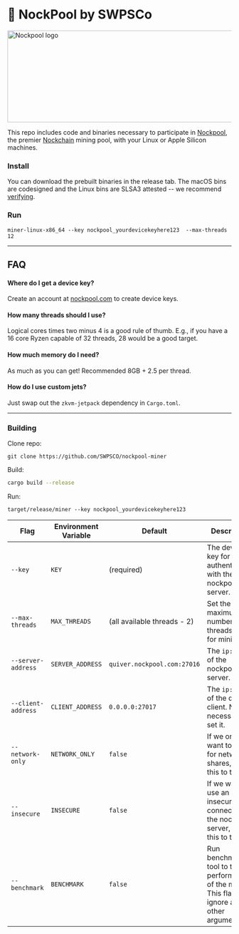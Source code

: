 # 🌊 NockPool by SWPSCo

<img width="624" height="206" alt="Nockpool logo" src="https://github.com/user-attachments/assets/cab9f6bd-0279-4d17-9c90-485954464394" />

This repo includes code and binaries necessary to participate in [Nockpool](https://nockpool.com), the premier [Nockchain](https://nockchain.org) mining pool, with your Linux or Apple Silicon machines.

### Install

You can download the prebuilt binaries in the release tab. The macOS bins are codesigned and the Linux bins are SLSA3 attested -- we recommend [verifying](https://github.com/slsa-framework/slsa-verifier).


### Run


```
miner-linux-x86_64 --key nockpool_yourdevicekeyhere123  --max-threads 12
```

---

## FAQ

#### Where do I get a device key?

Create an account at [nockpool.com](https://nockpool.com) to create device keys.

#### How many threads should I use?

Logical cores times two minus 4 is a good rule of thumb. E.g., if you have a 16 core Ryzen capable of 32 threads, 28 would be a good target.

#### How much memory do I need?

As much as you can get! Recommended 8GB + 2.5 per thread.

#### How do I use custom jets?

Just swap out the `zkvm-jetpack` dependency in `Cargo.toml`.

--- 

### Building

Clone repo:

```
git clone https://github.com/SWPSCO/nockpool-miner
```

Build:

```bash
cargo build --release
```

Run: 

```
target/release/miner --key nockpool_yourdevicekeyhere123
```

| Flag | Environment Variable | Default | Description |
|---|---|---|---|
| `--key` | `KEY` | (required) | The device key for authentication with the nockpool server. |
| `--max-threads` | `MAX_THREADS` | (all available threads - 2) | Set the maximum number of threads to use for mining. |
| `--server-address` | `SERVER_ADDRESS` | `quiver.nockpool.com:27016` | The `ip:port` of the nockpool server. |
| `--client-address` | `CLIENT_ADDRESS` | `0.0.0.0:27017` | The `ip:port` of the quiver client. Not necessary to set it. |
| `--network-only` | `NETWORK_ONLY` | `false` | If we only want to mine for network shares, set this to true. |
| `--insecure` | `INSECURE` | `false` | If we want to use an insecure connection to the nockpool server, set this to true. |
| `--benchmark` | `BENCHMARK` | `false` | Run benchmarking tool to test the performance of the miner. This flag will ignore all other arguments. |
